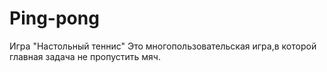 # Ping-pong
Игра "Настольный теннис"
Это многопользовательская игра,в которой главная задача не пропустить мяч.

